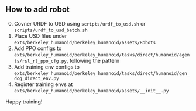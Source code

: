 ## How to add robot
0. Covner URDF to USD using `scripts/urdf_to_usd.sh` or `scripts/urdf_to_usd_batch.sh`
1. Place USD files under `exts/berkeley_humanoid/berkeley_humanoid/assets/Robots`
2. Add PPO configs to `exts/berkeley_humanoid/berkeley_humanoid/tasks/direct/humanoid/agents/rsl_rl_ppo_cfg.py`, following the pattern
3. Add training env configs to `exts/berkeley_humanoid/berkeley_humanoid/tasks/direct/humanoid/gen_dog_direct_env.py`
4. Register training envs at `exts/berkeley_humanoid/berkeley_humanoid/assets/__init__.py`

Happy training! 
